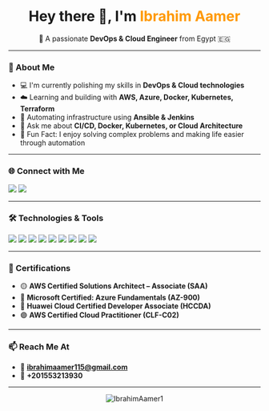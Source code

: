 <h1 align="center">Hey there 👋, I'm <span style="color:#ff9900;">Ibrahim Aamer</span></h1>

<p align="center">
🚀 A passionate <strong>DevOps & Cloud Engineer</strong> from Egypt 🇪🇬  
</p>

---

### 🧠 About Me

- 💻 I'm currently polishing my skills in **DevOps & Cloud technologies**
- ☁️ Learning and building with **AWS, Azure, Docker, Kubernetes, Terraform**
- 🔧 Automating infrastructure using **Ansible & Jenkins**
- 💬 Ask me about **CI/CD, Docker, Kubernetes, or Cloud Architecture**
- 🎯 Fun Fact: I enjoy solving complex problems and making life easier through automation

---

### 🌐 Connect with Me

<p align="left">
  <a href="https://www.linkedin.com/in/ibrahim-aamer-735902286"><img src="https://img.shields.io/badge/LinkedIn-0077B5?style=flat&logo=linkedin&logoColor=white"/></a>
  <a href="https://github.com/IbrahimAamer1"><img src="https://img.shields.io/badge/GitHub-181717?style=flat&logo=github&logoColor=white"/></a>
</p>

---

### 🛠️ Technologies & Tools

<p align="left">
  <img src="https://img.shields.io/badge/AWS-232F3E?style=flat&logo=amazon-aws&logoColor=white" />
  <img src="https://img.shields.io/badge/Azure-0078D4?style=flat&logo=microsoftazure&logoColor=white" />
  <img src="https://img.shields.io/badge/Docker-2496ED?style=flat&logo=docker&logoColor=white" />
  <img src="https://img.shields.io/badge/Kubernetes-326CE5?style=flat&logo=kubernetes&logoColor=white" />
  <img src="https://img.shields.io/badge/Terraform-623CE4?style=flat&logo=terraform&logoColor=white" />
  <img src="https://img.shields.io/badge/Linux-FCC624?style=flat&logo=linux&logoColor=black" />
  <img src="https://img.shields.io/badge/Ansible-EE0000?style=flat&logo=ansible&logoColor=white" />
  <img src="https://img.shields.io/badge/Jenkins-D24939?style=flat&logo=jenkins&logoColor=white" />
  <img src="https://img.shields.io/badge/Python-3776AB?style=flat&logo=python&logoColor=white" />
</p>

---

### 📜 Certifications

- 🟡 **AWS Certified Solutions Architect – Associate (SAA)**
- 🔵 **Microsoft Certified: Azure Fundamentals (AZ-900)**
- 🔴 **Huawei Cloud Certified Developer Associate (HCCDA)**
- 🟣 **AWS Certified Cloud Practitioner (CLF-C02)**

---

### 📫 Reach Me At

- 📧 **ibrahimaamer115@gmail.com**  
- 📱 **+201553213930**

---

<p align="center">
  <img src="https://komarev.com/ghpvc/?username=IbrahimAamer1&label=Profile%20Views&color=blue&style=flat" alt="IbrahimAamer1" />
</p>
